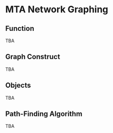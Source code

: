 # MTA Network Graphing

## Function
TBA

## Graph Construct
TBA

## Objects
TBA

## Path-Finding Algorithm
TBA